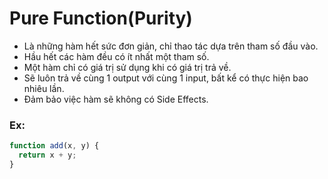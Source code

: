 # Pure Function(Purity)

- Là những hàm hết sức đơn giản, chỉ thao tác dựa trên tham số đầu vào.
- Hầu hết các hàm đều có ít nhất một tham số.
- Một hàm chỉ có giá trị sử dụng khi có giá trị trả về.
- Sẽ luôn trả về cùng 1 output với cùng 1 input, bất kể có thực hiện bao nhiêu lần.
- Đảm bảo việc hàm sẽ không có Side Effects.

### Ex:
```js
function add(x, y) {
  return x + y;
}
```

